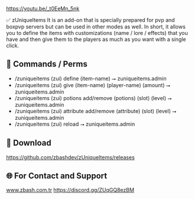 https://youtu.be/_t0EeMn_5nk

✅ zUniqueItems It is an add-on that is specially prepared for pvp and boxpvp servers but can be used in other modes as well. In short, it allows you to define the items with customizations (name / lore / effects) that you have and then give them to the players as much as you want with a single click.

## 🚀 Commands / Perms

- /zuniqueitems (zui) define (item-name) ⭢ zuniqueitems.admin
- /zuniqueitems (zui) give (item-name) (player-name) (amount) ⭢ zuniqueitems.admin
- /zuniqueitems (zui) potions add/remove (potions) (slot) (level) ⭢ zuniqueitems.admin
- /zuniqueitems (zui) attribute add/remove (attribute) (slot) (level) ⭢ zuniqueitems.admin
- /zuniqueitems (zui) reload ⭢ zuniqueitems.admin

## 📁 Download 

https://github.com/zbashdev/zUniqueItems/releases

## 🌐 For Contact and Support

www.zbash.com.tr
https://discord.gg/ZUqGQ8ezBM







